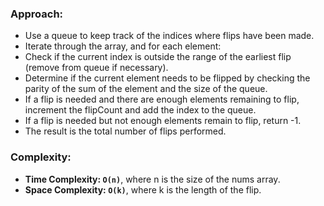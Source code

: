 ### Approach:
- Use a queue to keep track of the indices where flips have been made.
- Iterate through the array, and for each element:
- Check if the current index is outside the range of the earliest flip (remove from queue if necessary).
- Determine if the current element needs to be flipped by checking the parity of the sum of the element and the size of the queue.
- If a flip is needed and there are enough elements remaining to flip, increment the flipCount and add the index to the queue.
- If a flip is needed but not enough elements remain to flip, return -1.
- The result is the total number of flips performed.
​
### Complexity:
- **Time Complexity: `O(n)`**, where n is the size of the nums array.
- **Space Complexity: `O(k)`**, where k is the length of the flip.